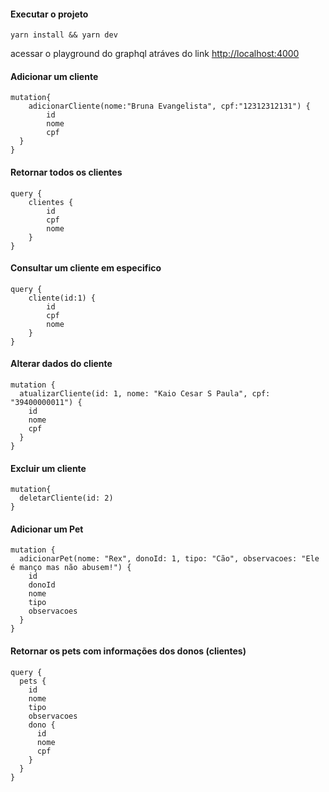 #### Executar o projeto
`yarn install && yarn dev`

acessar o playground do graphql atráves do link  [http://localhost:4000](http://localhost:4000)

#### Adicionar um cliente
```
mutation{
    adicionarCliente(nome:"Bruna Evangelista", cpf:"12312312131") {
        id
        nome
        cpf
  }
}
```

####  Retornar todos os clientes
```
query {
    clientes {
        id
        cpf
        nome
    }
}
```

####  Consultar um cliente em especifico
```
query {
    cliente(id:1) {
        id
        cpf
        nome
    }
} 
```

#### Alterar dados do cliente
```
mutation {
  atualizarCliente(id: 1, nome: "Kaio Cesar S Paula", cpf: "39400000011") {
    id
    nome
    cpf
  }
}
```

#### Excluir um cliente
```
mutation{
  deletarCliente(id: 2)
}
```

#### Adicionar um Pet
```
mutation {
  adicionarPet(nome: "Rex", donoId: 1, tipo: "Cão", observacoes: "Ele é manço mas não abusem!") {
    id
    donoId
    nome
    tipo
    observacoes
  }
}
```

#### Retornar os pets com informações dos donos (clientes)
```
query {
  pets {
    id
    nome
    tipo
    observacoes
    dono {
      id
      nome
      cpf
    } 
  }
}
``` 
